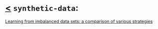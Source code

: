 # [<](../README.md) `synthetic-data`:

[Learning from imbalanced data sets: a comparison of various strategies](japkowicz2000learning.md)